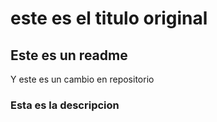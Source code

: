 # este es el titulo original
## Este es un readme
Y este es un cambio en repositorio
### Esta es la descripcion
